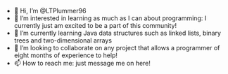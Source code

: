 - 👋 Hi, I’m @LTPlummer96
- 👀 I’m interested in learning as much as I can about programming: I currently just am excited to be a part of this community!
- 🌱 I’m currently learning Java data structures such as linked lists, binary trees and two-dimensional arrays
- 💞️ I’m looking to collaborate on any project that allows a programmer of eight months of experience to help!
- 📫 How to reach me: just message me on here!

<!---
LTPlummer96/LTPlummer96 is a ✨ special ✨ repository because its `README.md` (this file) appears on your GitHub profile.
You can click the Preview link to take a look at your changes.
--->

